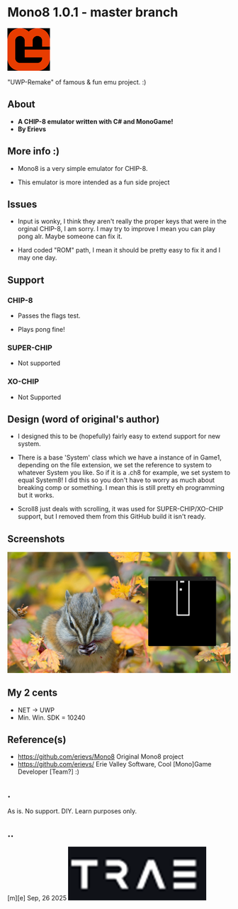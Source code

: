 # Mono8 1.0.1 - master branch 
![Logo](Images/logo.png)

"UWP-Remake" of famous & fun emu project. :)


## About

- **A CHIP-8 emulator written with C# and MonoGame!**
- **By Erievs** 

## More info :)

- Mono8 is a very simple emulator for CHIP-8. 
    
- This emulator is more intended as a fun side project  

## Issues

- Input is wonky, I think they aren't really the proper keys
  that were in the orginal CHIP-8, I am sorry. I may try to
  improve I mean you can play pong alr. Maybe someone can fix it.

- Hard coded "ROM" path, I mean it should be pretty easy to fix it
  and I may one day.
      
## Support

### CHIP-8

- Passes the flags test.

- Plays pong fine!

### SUPER-CHIP

- Not supported
    
### XO-CHIP

- Not Supported
    
## Design (word of original's author)

- I designed this to be (hopefully) fairly easy to extend support for new system.
    
- There is a base 'System' class which we have a instance of in Game1, depending
on the file extension, we set the reference to system to whatever System you like. 
So if it is a .ch8 for example, we set system to equal System8! 
I did this so you don't have to worry as much about breaking comp or something. 
I mean this is still pretty eh programming but it works. 

- Scroll8 just deals with scrolling, it was used for SUPER-CHIP/XO-CHIP support,
but I removed them from this GitHub build it isn't ready.
    

## Screenshots
![W11](Images/sshot01.png)


## My 2 cents
-  NET -> UWP
- Min. Win. SDK = 10240 


## Reference(s)
- https://github.com/erievs/Mono8 Original Mono8 project
- https://github.com/erievs/ Erie Valley Software, Cool [Mono]Game Developer [Team?] :)


## .
As is. No support. DIY. Learn purposes only.


## ..
[m][e] Sep, 26 2025
![Logo](Images/footer.png)
